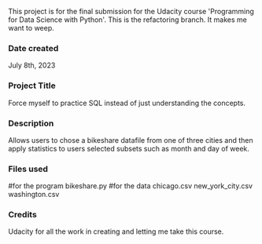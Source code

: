 This project is for the final submission for the Udacity course 'Programming for Data Science with Python'. This is the refactoring branch. It makes me want to weep.

### Date created
July 8th, 2023

### Project Title
Force myself to practice SQL instead of just understanding the concepts.

### Description
Allows users to chose a bikeshare datafile from one of three cities and then apply statistics to users selected subsets such as month and day of week.

### Files used
#for the program
bikeshare.py 
#for the data
chicago.csv
new_york_city.csv
washington.csv



### Credits
Udacity for all the work in creating and letting me take this course.

